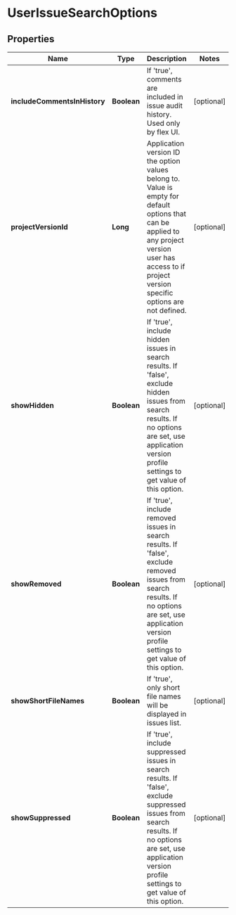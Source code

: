 
# UserIssueSearchOptions

## Properties
Name | Type | Description | Notes
------------ | ------------- | ------------- | -------------
**includeCommentsInHistory** | **Boolean** | If &#39;true&#39;, comments are included in issue audit history. Used only by flex UI. |  [optional]
**projectVersionId** | **Long** | Application version ID the option values belong to. Value is empty for default options that can be applied to any project version user has access to if project version specific options are not defined. |  [optional]
**showHidden** | **Boolean** | If &#39;true&#39;, include hidden issues in search results. If &#39;false&#39;, exclude hidden issues from search results. If no options are set, use application version profile settings to get value of this option. |  [optional]
**showRemoved** | **Boolean** | If &#39;true&#39;, include removed issues in search results. If &#39;false&#39;, exclude removed issues from search results. If no options are set, use application version profile settings to get value of this option. |  [optional]
**showShortFileNames** | **Boolean** | If &#39;true&#39;, only short file names will be displayed in issues list. |  [optional]
**showSuppressed** | **Boolean** | If &#39;true&#39;, include suppressed issues in search results. If &#39;false&#39;, exclude suppressed issues from search results. If no options are set, use application version profile settings to get value of this option. |  [optional]



